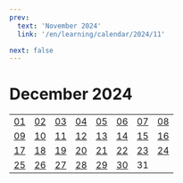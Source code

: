 ```yaml
---
prev:
  text: 'November 2024'
  link: '/en/learning/calendar/2024/11'

next: false
---
```


# December 2024

<table class="calendar">
	<tr>
		<td><a href=/en/learning/prob/2024/12/01>01</a><br><Badge type="danger" text="Bid"/></td>
		<td><a href=/en/learning/prob/2024/12/02>02</a><br><Badge type="warning" text="Play"/></td>
		<td><a href=/en/learning/prob/2024/12/03>03</a><br><Badge type="tip" text="Def"/></td>
		<td><a href=/en/learning/prob/2024/12/04>04</a><br><Badge type="danger" text="Bid"/></td>
		<td><a href=/en/learning/prob/2024/12/05>05</a><br><Badge type="warning" text="Play"/></td>
		<td><a href=/en/learning/prob/2024/12/06>06</a><br><Badge type="warning" text="Play"/></td>
		<td><a href=/en/learning/prob/2024/12/07>07</a><br><Badge type="warning" text="Play"/></td>
		<td><a href=/en/learning/prob/2024/12/08>08</a><br><Badge type="danger" text="Bid"/></td>
	</tr>
	<tr>
		<td><a href=/en/learning/prob/2024/12/09>09</a><br><Badge type="warning" text="Play"/></td>
		<td><a href=/en/learning/prob/2024/12/10>10</a><br><Badge type="tip" text="Def"/></td>
		<td><a href=/en/learning/prob/2024/12/11>11</a><br><Badge type="danger" text="Bid"/></td>
		<td><a href=/en/learning/prob/2024/12/12>12</a><br><Badge type="warning" text="Play"/></td>
		<td><a href=/en/learning/prob/2024/12/13>13</a><br><Badge type="warning" text="Play"/></td>
		<td><a href=/en/learning/prob/2024/12/14>14</a><br><Badge type="warning" text="Play"/></td>
		<td><a href=/en/learning/prob/2024/12/15>15</a><br><Badge type="danger" text="Bid"/></td>
		<td><a href=/en/learning/prob/2024/12/16>16</a><br><Badge type="warning" text="Play"/></td>
	</tr>
	<tr>
		<td><a href=/en/learning/prob/2024/12/17>17</a><br><Badge type="tip" text="Def"/></td>
		<td><a href=/en/learning/prob/2024/12/18>18</a><br><Badge type="danger" text="Bid"/></td>
		<td><a href=/en/learning/prob/2024/12/19>19</a><br><Badge type="warning" text="Play"/></td>
		<td><a href=/en/learning/prob/2024/12/20>20</a><br><Badge type="tip" text="Def"/></td>
		<td><a href=/en/learning/prob/2024/12/21>21</a><br><Badge type="warning" text="Play"/></td>
		<td><a href=/en/learning/prob/2024/12/22>22</a><br><Badge type="danger" text="Bid"/></td>
		<td><a href=/en/learning/prob/2024/12/23>23</a><br><Badge type="warning" text="Play"/></td>
		<td><a href=/en/learning/prob/2024/12/24>24</a><br><Badge type="tip" text="Def"/></td>
	</tr>
    <tr>
        <td><a href=/en/learning/prob/2024/12/25>25</a><br><Badge type="danger" text="Bid"/></td>
		<td><a href=/en/learning/prob/2024/12/26>26</a><br><Badge type="warning" text="Play"/></td>
		<td><a href=/en/learning/prob/2024/12/27>27</a><br><Badge type="warning" text="Play"/></td>
		<td><a href=/en/learning/prob/2024/12/28>28</a><br><Badge type="warning" text="Play"/></td>
		<td><a href=/en/learning/prob/2024/12/29>29</a><br><Badge type="danger" text="Bid"/></td>
		<td><a href=/en/learning/prob/2024/12/30>30</a><br><Badge type="warning" text="Play"/></td>
		<td>31</td>
		<td></td>
	</tr>
</table>

<Badge type="info" text="Learning &uarr;"/> [<Badge type="tip" text="Practice ->"/>](/en/practice/calendar/2024/12)